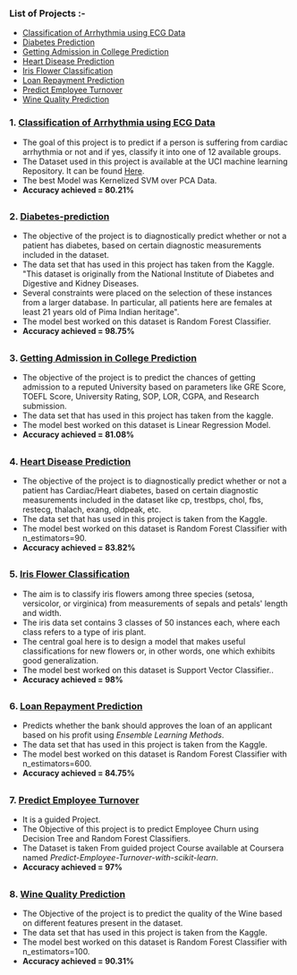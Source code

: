### List of Projects :-
* [Classification of Arrhythmia using ECG Data](#1-Classification-of-Arrhythmia-using-ECG-Data)
* [Diabetes Prediction](#2-Diabetes-prediction)
* [Getting Admission in College Prediction](#3-Getting-Admission-in-College-Prediction)
* [Heart Disease Prediction](#4-Heart-Disease-Prediction)
* [Iris Flower Classification](#5-Iris-Flower-Classification)
* [Loan Repayment Prediction](#6-Loan-Repayment-Prediction)
* [Predict Employee Turnover](#7-Predict-Employee-Turnover)
* [Wine Quality Prediction](#8-Wine-Quality-Prediction)


### 1. [Classification of Arrhythmia using ECG Data](https://github.com/shsarv/Machine-Learning-Projects/tree/main/Classification%20of%20Arrhythmia)

- The goal of this project is to predict if a person is suffering from cardiac arrhythmia or not and if yes, classify it into one of 12 available groups.
- The Dataset used in this project is available at the UCI machine learning Repository. It can be found [Here](https://archive.ics.uci.edu/ml/datasets/Arrhythmia).
- The best Model was Kernelized SVM over PCA Data.
- **Accuracy achieved = 80.21%**
##   

### 2. [Diabetes-prediction](https://github.com/shsarv/Machine-Learning-Projects/tree/main/Diabetes%20Prediction)

- The objective of the project is to diagnostically predict whether or not a patient has diabetes, based on certain diagnostic measurements included in the dataset.
- The data set that has used in this project has taken from the Kaggle. "This dataset is originally from the National Institute of Diabetes and Digestive and Kidney Diseases.  
- Several constraints were placed on the selection of these instances from a larger database. In particular, all patients here are females at least 21 years old of Pima Indian heritage".
- The model best worked on this dataset is Random Forest Classifier.
- **Accuracy achieved = 98.75%**
##   

### 3. [Getting Admission in College Prediction](https://github.com/shsarv/Machine-Learning-Projects/tree/main/Getting%20Admission%20in%20College%20Prediction)


- The objective of the project is to predict the chances of getting admission to a reputed University based on parameters like GRE Score, TOEFL Score, University Rating, SOP, LOR, CGPA, and Research submission.
- The data set that has used in this project has taken from the kaggle.
- The model best worked on this dataset is Linear Regression Model.
- **Accuracy achieved = 81.08%**
##   

### 4. [Heart Disease Prediction](https://github.com/shsarv/Machine-Learning-Projects/tree/main/Heart%20Disease%20Prediction)


- The objective of the project is to diagnostically predict whether or not a patient has Cardiac/Heart diabetes, based on certain diagnostic measurements included in the dataset like cp, trestbps, chol, fbs, restecg, thalach, exang, oldpeak, etc.
- The data set that has used in this project is taken from the Kaggle.
- The model best worked on this dataset is Random Forest Classifier with n_estimators=90.
- **Accuracy achieved = 83.82%**
##   

### 5. [Iris Flower Classification](https://github.com/shsarv/Machine-Learning-Projects/tree/main/Iris%20Flower%20Classification)

- The aim is to classify iris flowers among three species (setosa, versicolor, or virginica) from measurements of sepals and petals' length and width. 
- The iris data set contains 3 classes of 50 instances each, where each class refers to a type of iris plant.
- The central goal here is to design a model that makes useful classifications for new flowers or, in other words, one which exhibits good generalization.
- The model best worked on this dataset is Support Vector Classifier..
- **Accuracy achieved = 98%**
##   

### 6. [Loan Repayment Prediction](https://github.com/shsarv/Machine-Learning-Projects/tree/main/Loan%20Repayment%20Prediction)


- Predicts whether the bank should approves the loan of an applicant based on his profit using _Ensemble Learning Methods_.
- The data set that has used in this project is taken from the Kaggle.
- The model best worked on this dataset is Random Forest Classifier with n_estimators=600.
- **Accuracy achieved = 84.75%**
##   

### 7. [Predict Employee Turnover](https://github.com/shsarv/Machine-Learning-Projects/tree/main/Predict%20Employee%20Turnover%20with%20scikitlearn)

- It is a guided Project.
- The Objective of this project is to predict Employee Churn using Decision Tree and Random Forest Classifiers.
- The Dataset is taken From guided project Course available at Coursera named _Predict-Employee-Turnover-with-scikit-learn_.
- **Accuracy achieved = 97%**
##   

### 8. [Wine Quality Prediction](https://github.com/shsarv/Machine-Learning-Projects/tree/main/Wine%20Quality%20prediction)

- The Objective of the project is to predict the quality of the Wine based on different features present in the dataset.
- The data set that has used in this project is taken from the Kaggle.
- The model best worked on this dataset is Random Forest Classifier with n_estimators=100.
- **Accuracy achieved = 90.31%**
##   
